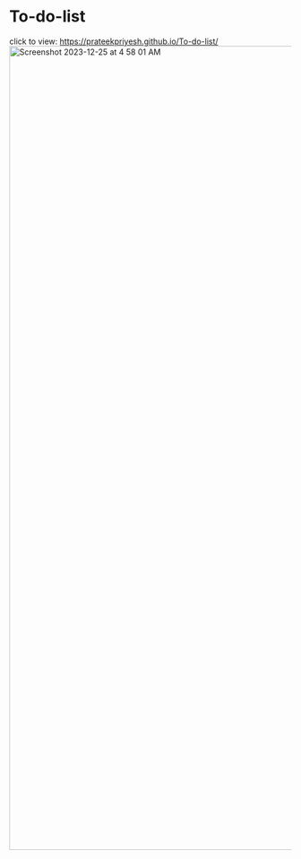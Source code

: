 # To-do-list
click to view: https://prateekpriyesh.github.io/To-do-list/
<img width="1436" alt="Screenshot 2023-12-25 at 4 58 01 AM" src="https://github.com/prateekpriyesh/To-do-list/assets/36723560/d4b1cc04-ba6b-46aa-a6f5-880823bf0e43">
